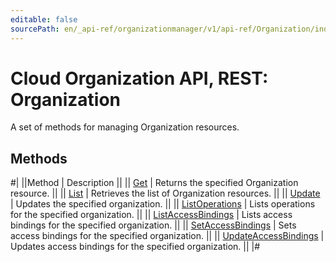```yaml
---
editable: false
sourcePath: en/_api-ref/organizationmanager/v1/api-ref/Organization/index.md
---
```


# Cloud Organization API, REST: Organization

A set of methods for managing Organization resources.

## Methods

#|
||Method | Description ||
|| [Get](get.md) | Returns the specified Organization resource. ||
|| [List](list.md) | Retrieves the list of Organization resources. ||
|| [Update](update.md) | Updates the specified organization. ||
|| [ListOperations](listOperations.md) | Lists operations for the specified organization. ||
|| [ListAccessBindings](listAccessBindings.md) | Lists access bindings for the specified organization. ||
|| [SetAccessBindings](setAccessBindings.md) | Sets access bindings for the specified organization. ||
|| [UpdateAccessBindings](updateAccessBindings.md) | Updates access bindings for the specified organization. ||
|#